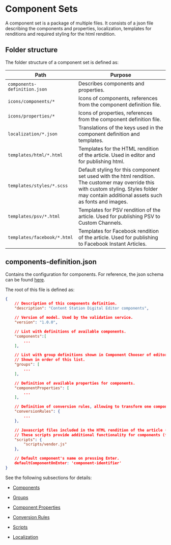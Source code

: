# Component Sets

A component set is a package of multiple files. It consists of a json file describing the components and properties, localization, templates for renditions and required styling for the html rendition.

## Folder structure

The folder structure of a component set is defined as:

| Path | Purpose |
| ------------- | ------------- |
| `components-definition.json`  | Describes components and properties.  |
| `icons/components/*` | Icons of components, references from the component definition file. |
| `icons/properties/*` | Icons of properties, references from the component definition file. |
| `localization/*.json` | Translations of the keys used in the component definition and templates. |
| `templates/html/*.html` | 	Templates for the HTML rendition of the article. Used in editor and for publishing html.  |
| `templates/styles/*.scss` | Default styling for this component set used with the html rendition. The customer may override this with custom styling. Styles folder may contain additional assets such as fonts and images. |
| `templates/psv/*.html` | Templates for PSV rendition of the article. Used for publishing PSV to Custom Channels. |
| `templates/facebook/*.html` | Templates for Facebook rendition of the article. Used for publishing to Facebook Instant Articles. |

## components-definition.json

Contains the configuration for components. For reference, the json schema can be found [here](https://github.com/WoodWing/csde-components-validator/blob/master/lib/components-schema-v1_0_x.ts).

The root of this file is defined as:

```json
{
    // Description of this components definition.
    "description": "Content Station Digital Editor components",

    // Version of model. Used by the validation service.
    "version": "1.0.0",

    // List with definitions of available components.
    "components":[
        ...
    ],

    // List with group definitions shown in Component Chooser of editor.
    // Shown in order of this list.
    "groups": [
        ...
    ],

    // Definition of available properties for components.
    "componentProperties": [
        ...
    ],

    // Definition of conversion rules, allowing to transform one component into another.
    "conversionRules": {
        ...
    },

    // Javascript files included in the HTML rendition of the article (editor and published html articles).
    // These scripts provide additional functionality for components (for example the slideshow).
    "scripts": {
        "scripts/vendor.js"
    },

    // Default component's name on pressing Enter.
    defaultComponentOnEnter: 'component-identifier'
}
```

See the following subsections for details:

* [Components](COMPONENTS.md)
* [Groups](GROUPS.md)
* [Component Properties](PROPERTIES.md)
* [Conversion Rules](CONVERSION_RULES.md)
* [Scripts](SCRIPTS.md)

* [Localization](LOCALIZATION.md)
